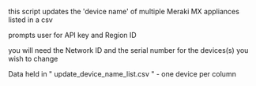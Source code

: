  this script updates the 'device name'  of  multiple Meraki MX appliances listed in a csv
 
 prompts user for API key and Region ID
 
 you will need the Network ID and the serial number for the devices(s) you wish to change
 
Data held in " update_device_name_list.csv " - one device per column
